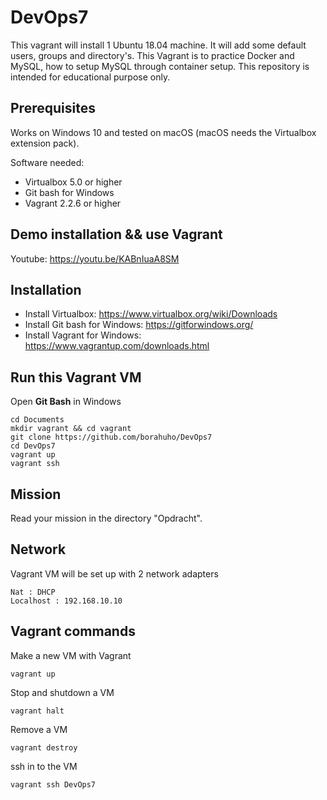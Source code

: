 # DevOps7

This vagrant will install 1 Ubuntu 18.04 machine.
It will add some default users, groups and directory's.
This Vagrant is to practice Docker and MySQL, how to setup MySQL through container setup.
This repository is intended for educational purpose only.


## Prerequisites

Works on Windows 10 and tested on macOS (macOS needs the Virtualbox extension pack).

Software needed:
* Virtualbox 5.0 or higher
* Git bash for Windows
* Vagrant 2.2.6 or higher


## Demo installation && use Vagrant

Youtube: https://youtu.be/KABnIuaA8SM


## Installation

* Install Virtualbox: https://www.virtualbox.org/wiki/Downloads
* Install Git bash for Windows: https://gitforwindows.org/
* Install Vagrant for Windows: https://www.vagrantup.com/downloads.html

## Run this Vagrant VM
Open **Git Bash** in Windows
```
cd Documents
mkdir vagrant && cd vagrant
git clone https://github.com/borahuho/DevOps7
cd DevOps7
vagrant up
vagrant ssh
```
## Mission

Read your mission in the directory "Opdracht".

## Network
Vagrant VM will be set up with 2 network adapters
```
Nat : DHCP
Localhost : 192.168.10.10
```
## Vagrant commands
Make a new VM with Vagrant
```
vagrant up
```
Stop and shutdown a VM
```
vagrant halt
```
Remove a VM
```
vagrant destroy
```
ssh in to the VM
```
vagrant ssh DevOps7
```

